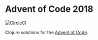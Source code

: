# Advent of Code 2018

[![CircleCI](https://circleci.com/gh/dandorman/advent-of-code-2018.svg?style=svg)](https://circleci.com/gh/dandorman/advent-of-code-2018)

Clojure solutions for the [Advent of Code](https://adventofcode.com).
